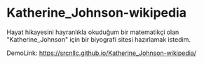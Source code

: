 # Katherine_Johnson-wikipedia
Hayat hikayesini hayranlıkla okuduğum bir matematikçi olan "Katherine_Johnson" için bir biyografi sitesi hazırlamak istedim.

DemoLink: https://srcnllc.github.io/Katherine_Johnson-wikipedia/
